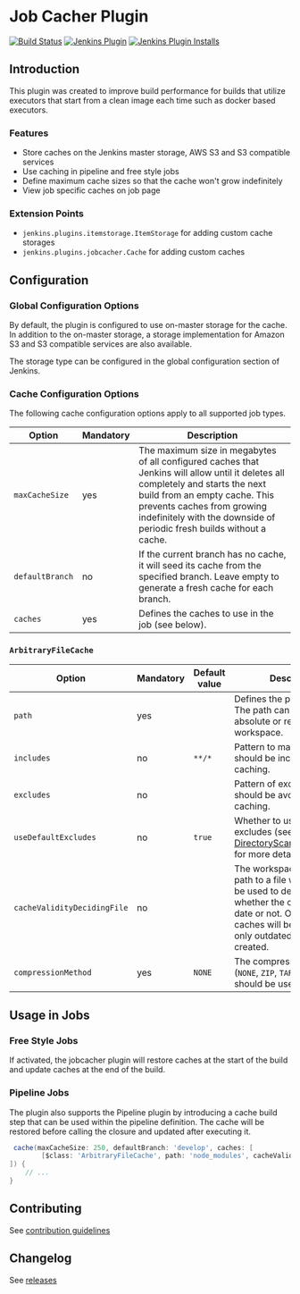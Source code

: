 # Job Cacher Plugin

[![Build Status](https://ci.jenkins.io/job/Plugins/job/jobcacher-plugin/job/master/badge/icon)](https://ci.jenkins.io/job/Plugins/job/jobcacher-plugin/job/master/)
[![Jenkins Plugin](https://img.shields.io/jenkins/plugin/v/jobcacher.svg)](https://plugins.jenkins.io/jobcacher)
[![Jenkins Plugin Installs](https://img.shields.io/jenkins/plugin/i/jobcacher.svg?color=blue)](https://plugins.jenkins.io/jobcacher)

## Introduction

This plugin was created to improve build performance for builds that utilize executors that start from a clean
image each time such as docker based executors.

### Features

- Store caches on the Jenkins master storage, AWS S3 and S3 compatible services
- Use caching in pipeline and free style jobs
- Define maximum cache sizes so that the cache won't grow indefinitely
- View job specific caches on job page

### Extension Points

- `jenkins.plugins.itemstorage.ItemStorage` for adding custom cache storages
- `jenkins.plugins.jobcacher.Cache` for adding custom caches

## Configuration

### Global Configuration Options

By default, the plugin is configured to use on-master storage for the
cache. In addition to the on-master storage, a storage implementation for
Amazon S3 and S3 compatible services are also available.

The storage type can be configured in the global configuration section of Jenkins.

### Cache Configuration Options

The following cache configuration options apply to all supported job types.

| Option          | Mandatory | Description                                                                                                                                                                                                                                                              |
|-----------------|-----------|--------------------------------------------------------------------------------------------------------------------------------------------------------------------------------------------------------------------------------------------------------------------------|
| `maxCacheSize`  | yes       | The maximum size in megabytes of all configured caches that Jenkins will allow until it deletes all completely and starts the next build from an empty cache. This prevents caches from growing indefinitely with the downside of periodic fresh builds without a cache. |    
| `defaultBranch` | no        | If the current branch has no cache, it will seed its cache from the specified branch. Leave empty to generate a fresh cache for each branch.                                                                                                                             |
| `caches`        | yes       | Defines the caches to use in the job (see below).                                                                                                                                                                                                                        |

### `ArbitraryFileCache`

| Option                      | Mandatory | Default value | Description                                                                                                                                                                                                                |
|-----------------------------|-----------|---------------|----------------------------------------------------------------------------------------------------------------------------------------------------------------------------------------------------------------------------|
| `path`                      | yes       |               | Defines the path to cache. The path can be defined absolute or relative to the workspace.                                                                                                                                  |   
| `includes`                  | no        | `**/*`        | Pattern to match files that should be included during caching.                                                                                                                                                             |
| `excludes`                  | no        |               | Pattern of excludes that should be avoided during caching.                                                                                                                                                                 |
| `useDefaultExcludes`        | no        | `true`        | Whether to use default excludes (see [DirectoryScanner.java#L170](https://github.com/apache/ant/blob/eeacf501dd15327cd300ecd518284e68bb5af4a4/src/main/org/apache/tools/ant/DirectoryScanner.java#L170) for more details). |
| `cacheValidityDecidingFile` | no        |               | The workspace-relative path to a file which should be used to determine whether the cache is up-to-date or not. Only up-to-date caches will be restored and only outdated caches will be created.                          |
| `compressionMethod`         | yes       | `NONE`        | The compression method (`NONE`, `ZIP`, `TARGZ`) which should be used                                                                                                                                                       |

## Usage in Jobs

### Free Style Jobs

If activated, the jobcacher plugin will restore caches at the start of the build and update caches at the end of the build.

### Pipeline Jobs

The plugin also supports the Pipeline plugin by introducing a cache build step that can be used within the pipeline definition. The cache will be restored before calling the closure and updated after executing it.

```groovy
 cache(maxCacheSize: 250, defaultBranch: 'develop', caches: [
        [$class: 'ArbitraryFileCache', path: 'node_modules', cacheValidityDecidingFile: 'package-lock.json', compressionMethod: 'TARGZ']
]) {
    // ...
}
```

## Contributing

See [contribution guidelines](https://github.com/jenkinsci/.github/blob/master/CONTRIBUTING.md)

## Changelog

See [releases](https://github.com/jenkinsci/pipeline-project-env-plugin/releases)